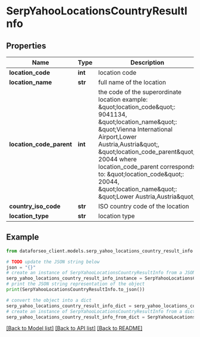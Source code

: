 # SerpYahooLocationsCountryResultInfo


## Properties

Name | Type | Description | Notes
------------ | ------------- | ------------- | -------------
**location_code** | **int** | location code | [optional] 
**location_name** | **str** | full name of the location | [optional] 
**location_code_parent** | **int** | the code of the superordinate location example: \&quot;location_code\&quot;: 9041134, \&quot;location_name\&quot;: \&quot;Vienna International Airport,Lower Austria,Austria\&quot;, \&quot;location_code_parent\&quot;: 20044 where location_code_parent corresponds to: \&quot;location_code\&quot;: 20044, \&quot;location_name\&quot;: \&quot;Lower Austria,Austria\&quot; | [optional] 
**country_iso_code** | **str** | ISO country code of the location | [optional] 
**location_type** | **str** | location type | [optional] 

## Example

```python
from dataforseo_client.models.serp_yahoo_locations_country_result_info import SerpYahooLocationsCountryResultInfo

# TODO update the JSON string below
json = "{}"
# create an instance of SerpYahooLocationsCountryResultInfo from a JSON string
serp_yahoo_locations_country_result_info_instance = SerpYahooLocationsCountryResultInfo.from_json(json)
# print the JSON string representation of the object
print(SerpYahooLocationsCountryResultInfo.to_json())

# convert the object into a dict
serp_yahoo_locations_country_result_info_dict = serp_yahoo_locations_country_result_info_instance.to_dict()
# create an instance of SerpYahooLocationsCountryResultInfo from a dict
serp_yahoo_locations_country_result_info_from_dict = SerpYahooLocationsCountryResultInfo.from_dict(serp_yahoo_locations_country_result_info_dict)
```
[[Back to Model list]](../README.md#documentation-for-models) [[Back to API list]](../README.md#documentation-for-api-endpoints) [[Back to README]](../README.md)


